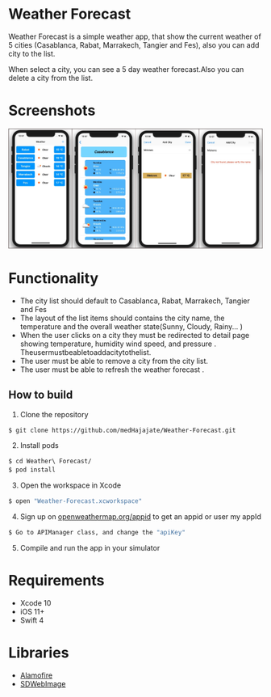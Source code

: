 # Weather Forecast
Weather Forecast is a simple weather app, that show the current weather of 5 cities (Casablanca, Rabat, Marrakech, Tangier and Fes), also you can add city to the list.

When select a city, you can see a 5 day weather forecast.Also you can delete a city from the list.

# Screenshots
![](Screenshots/Screenshots.jpeg)

# Functionality

- The city list should default to Casablanca, Rabat, Marrakech, Tangier and Fes
- The layout of the list items should contains the city name, the temperature and the overall weather state(Sunny, Cloudy, Rainy... )
- When the user clicks on a city they must be redirected to detail page showing temperature, humidity wind speed, and pressure . Theusermustbeabletoaddacitytothelist.
- The user must be able to remove a city from the city
list.
- The user must be able to refresh the weather forecast .

## How to build

1) Clone the repository

```bash
$ git clone https://github.com/medHajajate/Weather-Forecast.git
```

2) Install pods

```bash
$ cd Weather\ Forecast/
$ pod install
```

3) Open the workspace in Xcode

```bash
$ open "Weather-Forecast.xcworkspace"
```

4) Sign up on [openweathermap.org/appid](http://openweathermap.org/appid) to get an appid or user my appId

```bash
$ Go to APIManager class, and change the "apiKey"
```
 
5) Compile and run the app in your simulator

# Requirements

* Xcode 10
* iOS 11+
* Swift 4

# Libraries

* [Alamofire](https://github.com/Alamofire/Alamofire5)
* [SDWebImage](https://github.com/SDWebImage/SDWebImage)
